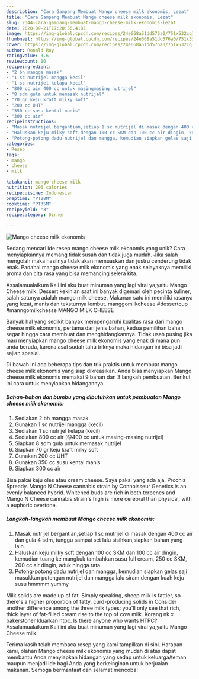 ```yaml
---
description: "Cara Gampang Membuat Mango cheese milk ekonomis, Lezat"
title: "Cara Gampang Membuat Mango cheese milk ekonomis, Lezat"
slug: 2344-cara-gampang-membuat-mango-cheese-milk-ekonomis-lezat
date: 2020-09-21T17:20:56.418Z
image: https://img-global.cpcdn.com/recipes/24e668a51dd576a0/751x532cq70/mango-cheese-milk-ekonomis-foto-resep-utama.jpg
thumbnail: https://img-global.cpcdn.com/recipes/24e668a51dd576a0/751x532cq70/mango-cheese-milk-ekonomis-foto-resep-utama.jpg
cover: https://img-global.cpcdn.com/recipes/24e668a51dd576a0/751x532cq70/mango-cheese-milk-ekonomis-foto-resep-utama.jpg
author: Ronald Roy
ratingvalue: 3.6
reviewcount: 10
recipeingredient:
- "2 bh mangga masak"
- "1 sc nutrijel mangga kecil"
- "1 sc nutrijel kelapa kecil"
- "800 cc air 400 cc untuk masingmasing nutrijel"
- "8 sdm gula untuk memasak nutrijel"
- "70 gr keju kraft milky soft"
- "200 cc UHT"
- "350 cc susu kental manis"
- "300 cc air"
recipeinstructions:
- "Masak nutrijel bergantian,setiap 1 sc mutrijel di masak dengan 400 cc air dan gula 4 sdm, tunggu sampai set lalu sisihkan,siapkan bahan yang lain."
- "Haluskan keju milky soft dengan 100 cc SKM dan 100 cc air dingin, kemudian tuang ke mangkuk tambahkan susu full cream, 250 cc SKM, 200 cc air dingin, aduk hingga rata."
- "Potong-potong dadu nutrijel dan mangga, kemudian siapkan gelas saji masukkan potongan nutrijel dan mangga lalu siram dengan kuah keju susu hmmmm yummy"
categories:
- Resep
tags:
- mango
- cheese
- milk

katakunci: mango cheese milk 
nutrition: 296 calories
recipecuisine: Indonesian
preptime: "PT28M"
cooktime: "PT35M"
recipeyield: "3"
recipecategory: Dinner

---
```



![Mango cheese milk ekonomis](https://img-global.cpcdn.com/recipes/24e668a51dd576a0/751x532cq70/mango-cheese-milk-ekonomis-foto-resep-utama.jpg)

Sedang mencari ide resep mango cheese milk ekonomis yang unik? Cara menyiapkannya memang tidak susah dan tidak juga mudah. Jika salah mengolah maka hasilnya tidak akan memuaskan dan justru cenderung tidak enak. Padahal mango cheese milk ekonomis yang enak selayaknya memiliki aroma dan cita rasa yang bisa memancing selera kita.

Assalamualaikum Kali ini aku buat minuman yang lagi viral ya,yaitu Mango Cheese milk. Dessert kekinian saat ini banyak digemari oleh pecinta kuliner, salah satunya adalah mango milk cheese. Makanan satu ini memiliki rasanya yang lezat, manis dan teksturnya lembut. manggomilkcheese #dessertcup #manngomilkchesse MANGO MILK CHEESE

Banyak hal yang sedikit banyak mempengaruhi kualitas rasa dari mango cheese milk ekonomis, pertama dari jenis bahan, kedua pemilihan bahan segar hingga cara membuat dan menghidangkannya. Tidak usah pusing jika mau menyiapkan mango cheese milk ekonomis yang enak di mana pun anda berada, karena asal sudah tahu triknya maka hidangan ini bisa jadi sajian spesial.


Di bawah ini ada beberapa tips dan trik praktis untuk membuat mango cheese milk ekonomis yang siap dikreasikan. Anda bisa menyiapkan Mango cheese milk ekonomis memakai 9 bahan dan 3 langkah pembuatan. Berikut ini cara untuk menyiapkan hidangannya.

<!--inarticleads1-->

##### Bahan-bahan dan bumbu yang dibutuhkan untuk pembuatan Mango cheese milk ekonomis:

1. Sediakan 2 bh mangga masak
1. Gunakan 1 sc nutrijel mangga (kecil)
1. Sediakan 1 sc nutrijel kelapa (kecil)
1. Sediakan 800 cc air (@400 cc untuk masing-masing nutrijel)
1. Siapkan 8 sdm gula untuk memasak nutrijel
1. Siapkan 70 gr keju kraft milky soft
1. Gunakan 200 cc UHT
1. Gunakan 350 cc susu kental manis
1. Siapkan 300 cc air


Bisa pakai keju oles atau cream cheese. Saya pakai yang ada aja, Prochiz Spready. Mango N Cheese cannabis strain by Connoisseur Genetics is an evenly balanced hybrid. Whitened buds are rich in both terpenes and Mango N Cheese cannabis strain&#39;s high is more cerebral than physical, with a euphoric overtone. 

<!--inarticleads2-->

##### Langkah-langkah membuat Mango cheese milk ekonomis:

1. Masak nutrijel bergantian,setiap 1 sc mutrijel di masak dengan 400 cc air dan gula 4 sdm, tunggu sampai set lalu sisihkan,siapkan bahan yang lain.
1. Haluskan keju milky soft dengan 100 cc SKM dan 100 cc air dingin, kemudian tuang ke mangkuk tambahkan susu full cream, 250 cc SKM, 200 cc air dingin, aduk hingga rata.
1. Potong-potong dadu nutrijel dan mangga, kemudian siapkan gelas saji masukkan potongan nutrijel dan mangga lalu siram dengan kuah keju susu hmmmm yummy


Milk solids are made up of fat. Simply speaking, sheep milk is fattier, so there&#39;s a higher proportion of fatty, curd-producing solids in Consider another difference among the three milk types: you&#39;ll only see that rich, thick layer of fat-filled cream rise to the top of cow milk. Korang nk x bakerstoner kluarkan htpc. Is there anyone who wants HTPC? Assalamualaikum Kali ini aku buat minuman yang lagi viral ya,yaitu Mango Cheese milk. 

Terima kasih telah membaca resep yang kami tampilkan di sini. Harapan kami, olahan Mango cheese milk ekonomis yang mudah di atas dapat membantu Anda menyiapkan hidangan yang sedap untuk keluarga/teman maupun menjadi ide bagi Anda yang berkeinginan untuk berjualan makanan. Semoga bermanfaat dan selamat mencoba!
